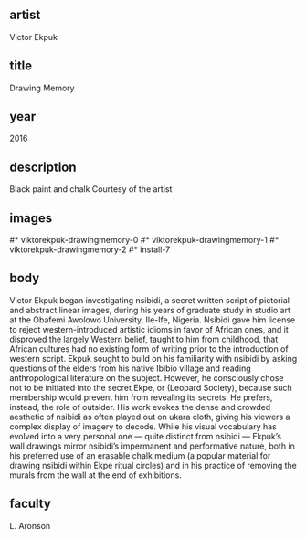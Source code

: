 ## artist
Victor Ekpuk

## title
Drawing Memory

## year
2016 

## description
Black paint and chalk 
Courtesy of the artist 

## images
#* viktorekpuk-drawingmemory-0
#* viktorekpuk-drawingmemory-1
#* viktorekpuk-drawingmemory-2
#* install-7

## body
Victor Ekpuk began investigating nsibidi, a secret written script of pictorial and abstract linear images, during his years of graduate study in studio art at the Obafemi Awolowo University, Ile-Ife, Nigeria. Nsibidi gave him license to reject western-introduced artistic idioms in favor of African ones, and it disproved the largely Western belief, taught to him from childhood, that African cultures had no existing form of writing prior to the introduction of western script. Ekpuk sought to build on his familiarity with nsibidi by asking questions of the elders from his native Ibibio village and reading anthropological literature on the subject. However, he consciously chose not to be initiated into the secret Ekpe, or (Leopard Society), because such membership would prevent him from revealing its secrets. He prefers, instead, the role of outsider. His work evokes the dense and crowded aesthetic of nsibidi as often played out on ukara cloth, giving his viewers a complex display of imagery to decode. While his visual vocabulary has evolved into a very personal one — quite distinct from nsibidi — Ekpuk’s wall drawings mirror nsibidi’s impermanent and performative nature, both in his preferred use of an erasable chalk medium (a popular material for drawing nsibidi within Ekpe ritual circles) and in his practice of removing the murals from the wall at the end of exhibitions. 

## faculty
L. Aronson